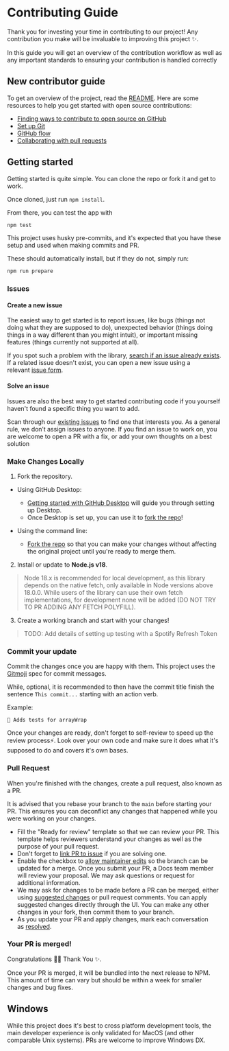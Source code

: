 # Contributing Guide

Thank you for investing your time in contributing to our project! Any contribution you make will be invaluable to improving this project ✨.

In this guide you will get an overview of the contribution workflow as well as any important standards to ensuring your contribution is handled correctly

## New contributor guide

To get an overview of the project, read the [README](https://github.com/ekwoka/spotify-api/README.md). Here are some resources to help you get started with open source contributions:

- [Finding ways to contribute to open source on GitHub](https://docs.github.com/en/get-started/exploring-projects-on-github/finding-ways-to-contribute-to-open-source-on-github)
- [Set up Git](https://docs.github.com/en/get-started/quickstart/set-up-git)
- [GitHub flow](https://docs.github.com/en/get-started/quickstart/github-flow)
- [Collaborating with pull requests](https://docs.github.com/en/github/collaborating-with-pull-requests)

## Getting started

Getting started is quite simple. You can clone the repo or fork it and get to work.

Once cloned, just run `npm install`.

From there, you can test the app with

```zsh
npm test
```

This project uses husky pre-commits, and it's expected that you have these setup and used when making commits and PR.

These should automatically install, but if they do not, simply run:

```zsh
npm run prepare
```


### Issues

#### Create a new issue

The easiest way to get started is to report issues, like bugs (things not doing what they are supposed to do), unexpected behavior (things doing things in a way different than you might intuit), or important missing features (things currently not supported at all).

If you spot such a problem with the library, [search if an issue already exists](https://docs.github.com/en/github/searching-for-information-on-github/searching-on-github/searching-issues-and-pull-requests#search-by-the-title-body-or-comments). If a related issue doesn't exist, you can open a new issue using a relevant [issue form](https://github.com/ekwoka/spotify-api/issues/new/).

#### Solve an issue

Issues are also the best way to get started contributing code if you yourself haven't found a specific thing you want to add.

Scan through our [existing issues](https://github.com/ekwoka/spotify-api/issues) to find one that interests you. As a general rule, we don’t assign issues to anyone. If you find an issue to work on, you are welcome to open a PR with a fix, or add your own thoughts on a best solution

### Make Changes Locally

1.  Fork the repository.

- Using GitHub Desktop:

  - [Getting started with GitHub Desktop](https://docs.github.com/en/desktop/installing-and-configuring-github-desktop/getting-started-with-github-desktop) will guide you through setting up Desktop.
  - Once Desktop is set up, you can use it to [fork the repo](https://docs.github.com/en/desktop/contributing-and-collaborating-using-github-desktop/cloning-and-forking-repositories-from-github-desktop)!

- Using the command line:
  - [Fork the repo](https://docs.github.com/en/github/getting-started-with-github/fork-a-repo#fork-an-example-repository) so that you can make your changes without affecting the original project until you're ready to merge them.

2.  Install or update to **Node.js v18**.

> Node 18.x is recommended for local development, as this library depends on the native fetch, only available in Node versions above 18.0.0. While users of the library can use their own fetch implementations, for development none will be added (DO NOT TRY TO PR ADDING ANY FETCH POLYFILL).

3.  Create a working branch and start with your changes!

> TODO: Add details of setting up testing with a Spotify Refresh Token

### Commit your update

Commit the changes once you are happy with them. This project uses the [Gitmoji](https://gitmoji.dev) spec for commit messages.

While, optional, it is recommended to then have the commit title finish the sentence `This commit...` starting with an action verb.

Example:

```
🧪 Adds tests for arrayWrap
```

Once your changes are ready, don't forget to self-review to speed up the review process⚡. Look over your own code and make sure it does what it's supposed to do and covers it's own bases.

### Pull Request

When you're finished with the changes, create a pull request, also known as a PR.

It is advised that you rebase your branch to the `main` before starting your PR. This ensures you can deconflict any changes that happened while you were working on your changes.

- Fill the "Ready for review" template so that we can review your PR. This template helps reviewers understand your changes as well as the purpose of your pull request.
- Don't forget to [link PR to issue](https://docs.github.com/en/issues/tracking-your-work-with-issues/linking-a-pull-request-to-an-issue) if you are solving one.
- Enable the checkbox to [allow maintainer edits](https://docs.github.com/en/github/collaborating-with-issues-and-pull-requests/allowing-changes-to-a-pull-request-branch-created-from-a-fork) so the branch can be updated for a merge. Once you submit your PR, a Docs team member will review your proposal. We may ask questions or request for additional information.
- We may ask for changes to be made before a PR can be merged, either using [suggested changes](https://docs.github.com/en/github/collaborating-with-issues-and-pull-requests/incorporating-feedback-in-your-pull-request) or pull request comments. You can apply suggested changes directly through the UI. You can make any other changes in your fork, then commit them to your branch.
- As you update your PR and apply changes, mark each conversation as [resolved](https://docs.github.com/en/github/collaborating-with-issues-and-pull-requests/commenting-on-a-pull-request#resolving-conversations).

### Your PR is merged!

Congratulations 🎉🎉 Thank You ✨.

Once your PR is merged, it will be bundled into the next release to NPM. This amount of time can vary but should be within a week for smaller changes and bug fixes.

## Windows

While this project does it's best to cross platform development tools, the main developer experience is only validated for MacOS (and other comparable Unix systems). PRs are welcome to improve Windows DX.
